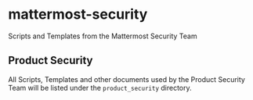 # mattermost-security
Scripts and Templates from the Mattermost Security Team

## Product Security
All Scripts, Templates and other documents used by the Product Security Team will be listed under the `product_security` directory.